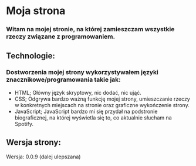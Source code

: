 # Moja strona
### Witam na mojej stronie, na której zamieszczam wszystkie rzeczy związane z programowaniem. 


## Technologie:
### Dostworzenia mojej strony wykorzystywałem języki znacznikowe/programowania takie jak:

- HTML; Główny język skryptowy, nic dodać, nic ująć.
- CSS; Odgrywa bardzo ważną funkcję mojej strony, umieszczanie rzeczy w konkretnych miejscach na stronie oraz graficzne wykończenie strony. 
- JavaScript; JavaScript bardzo mi się przydał na podstronie biograficznej, na której wyświetla się to, co aktualnie słucham na Spotify.

## Wersja strony:
Wersja: 0.0.9 (dalej ulepszana)
